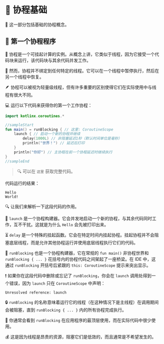 # 🌟 协程基础

🧠 这一部分包括基础的协程概念。

## 🚀 第一个协程程序

🔄 协程是一个可挂起计算的实例。从概念上讲，它类似于线程，因为它接受一个代码块来运行，该代码块与其余代码并发工作。

🔗 然而，协程并不绑定到任何特定的线程。它可以在一个线程中暂停执行，然后在另一个线程中恢复。

🪶 协程可以被视为轻量级线程，但有许多重要的区别使得它们在实际使用中与线程有很大不同。

💻 运行以下代码来获得你的第一个工作协程：

```kotlin
import kotlinx.coroutines.*

//sampleStart
fun main() = runBlocking { // 这里: CoroutineScope
    launch { // 启动一个新的协程并继续
        delay(1000L) // 非阻塞延迟1秒（默认时间单位是毫秒）
        println("世界！") // 延迟后打印
    }
    println("你好") // 主协程在前一个协程延迟时继续执行
}
//sampleEnd
```

> 🔍 可以在 `这里` 获取完整代码。

代码运行的结果：

```text
Hello
World!
```

<!--- TEST -->

🔍 让我们来解析一下这段代码的作用。

🚀 `launch` 是一个协程构建器。它会并发地启动一个新的协程，与其余代码同时工作，互不干扰。这就是为什么 `Hello` 会先被打印出来。

⏳ `delay` 是一个特殊的挂起函数。它会在特定时间内挂起协程。挂起协程并不会阻塞底层线程，而是允许其他协程运行并使用底层线程执行它们的代码。

🌉 `runBlocking` 也是一个协程构建器，它在常规的 `fun main()` 非协程世界和 `runBlocking { ... }` 花括号内的协程代码之间架起了一座桥梁。在 IDE 中，这通过 `runBlocking` 开括号后紧跟的 `this: CoroutineScope` 提示来突出显示。

❗ 如果你在这段代码中删除或忘记了 `runBlocking`，你会在 `launch` 调用处得到一个错误，因为 `launch` 只在 `CoroutineScope` 中声明：

```Plain Text
Unresolved reference: launch
```

🔒 `runBlocking` 的名称意味着运行它的线程（在这种情况下是主线程）在调用期间会被阻塞，直到 `runBlocking { ... }` 内的所有协程完成执行。

🏢 你通常会看到 `runBlocking` 在应用程序的最顶层使用，而在实际代码中很少使用。

💰 这是因为线程是昂贵的资源，阻塞它们是低效的，而且通常是不希望发生的。
